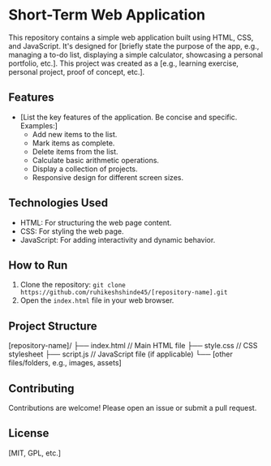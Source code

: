 # Short-Term Web Application

This repository contains a simple web application built using HTML, CSS, and JavaScript.  It's designed for [briefly state the purpose of the app, e.g., managing a to-do list, displaying a simple calculator, showcasing a personal portfolio, etc.].  This project was created as a [e.g., learning exercise, personal project, proof of concept, etc.].

## Features

* [List the key features of the application.  Be concise and specific.  Examples:]
    * Add new items to the list.
    * Mark items as complete.
    * Delete items from the list.
    * Calculate basic arithmetic operations.
    * Display a collection of projects.
    * Responsive design for different screen sizes.

## Technologies Used

* HTML: For structuring the web page content.
* CSS: For styling the web page.
* JavaScript: For adding interactivity and dynamic behavior.

## How to Run

1. Clone the repository: `git clone https://github.com/ruhikeshshinde45/[repository-name].git`
2. Open the `index.html` file in your web browser.

## Project Structure

[repository-name]/
├── index.html       // Main HTML file
├── style.css        // CSS stylesheet
├── script.js        // JavaScript file (if applicable)
└── [other files/folders, e.g., images, assets]


## Contributing


Contributions are welcome! Please open an issue or submit a pull request.

## License

[MIT, GPL, etc.]

